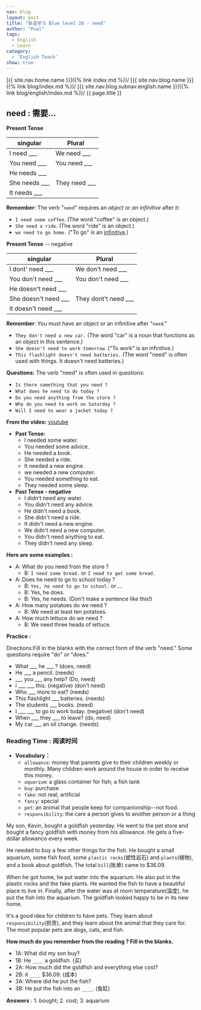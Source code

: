 ```yaml
---
nav: blog
layout: post
title: "英语学习 Blue level 26 - need"
author: "Pual"
tags:
  - English
  - Learn
category:
  - 'English Teach'
show: true
---
```


[{{ site.nav.home.name }}]({% link index.md %})/
[{{ site.nav.blog.name }}]({% link blog/index.md %})/
[{{ site.nav.blog.subnav.english.name }}]({% link blog/english/index.md %})/
{{ page.title }}

## need : 需要...

**Present Tense**

singular | Plural
---------|-------
I need ___		 | We need ___
You need ___	 | You need ___
He needs ___		 |
She needs ___	 |	They need ___
It needs ___ |

**Remember**: The verb "`need`" requires an *object* or *an infinitive* after it:

- `I need some coffee`. (The word "coffee" is an object.)
- `She need a ride`. (The word "ride" is an object.)
- `we need to go home.`  ("To go" is an [infinitive](http://www.learnamericanenglishonline.com/Red%20Level/R17Infinitives.html).)

**Present Tense** -- negative

singular | Plural
---------|-------
I dont' need ___		 | We don't need ___
You don't need ___	 | You don't need ___
He doesn't need ___		 |
She doesn't need ___	 |	They dont't need ___
It doesn't need ___ |

**Remember**: You must have an object or an infinitive after "`need`."

- `They don't need a new car.` (The word "car" is a noun that functions as an object in this sentence.)
- `She doesn't need to work tomorrow`. ("To work" is an infinitive.)
- `This flashlight doesn't need batteries.` (The word "need" is often used with things. It doesn't need batteries.)

**Questions:** The verb "need" is often used in questions:

- `Is there something that you need ?`
- `What does he need to do today ?`
- `Do you need anything from the store ?`
- `Why do you need to work on Saturday ?`
- `Will I need to wear a jacket today ?`

**From the video:** [youtube](https://youtu.be/wnnYt5P2lLA)

- **Past Tense:**
  - I needed some water.
  - You needed some advice.
  - He needed a book.
  - She needed a ride.
  - It needed a new engine.
  - we needed a new computer.
  - You needed something to eat.
  - They needed some sleep.
- **Past Tense - negative**
  - I didn't need any water.
  - You didn't need any advice.
  - He didn't need a book.
  - She didn't need a ride.
  - It didn't need a new engine.
  - We didn't need a new computer.
  - You didn't need anything to eat.
  - They didn't need any sleep.

**Here are some examples :**
- A: What do you need from the store ?
  - B: `I need some bread.` or `I need to get some bread.`
- A: Does he need to go to school today ?
  - B: `Yes, he need to go to school.` or ...
  - B: Yes, he does.
  - B: Yes, he needs. (Don't make a sentence like this!)
- A: How many potatoes do we need ?
  - B: We need at least ten potatoes.
- A: How much lettuce do we need ?
  - B: We need three heads of lettuce.

**Practice :**

Directions:Fill in the blanks with the correct form of the verb "need."
Some questions require "do" or "does."

- What ___ he ___ ?  (does, need)
- He ___ a pencil. (needs)
- ___ you ___ any help?  (Do, need)
- I ___ ___ this. (negative) (don't need)
- Who ___ more to eat? (needs)
- This flashlight ___ batteries. (needs)
- The students ___ books. (need)
- I ___ ___ to go to work today. (negative) (don't need)
- When ___ they ___ to leave? (do, need)
- My car ___ an oil change. (needs)


### Reading Time : 阅读时间

- **Vocabulary：**
  - `allowance`: money that parents give to their children weekly or monthly. Many children work around the house in order to receive this money.
  - `aquarium`: a glass container for fish; a fish tank
  - `buy`: purchase
  - `fake`: not real; artificial
  - `fancy`: special
  - `pet`: an animal that people keep for companionship--not food.
  - `responsibility`: the care a person gives to another person or a thing

My son, Kevin, bought a goldfish yesterday.
He went to the pet store and bought a fancy goldfish with money from his allowance.
He gets a five-dollar allowance every week.

He needed to buy a few other things for the fish.
He bought a small aquarium, some fish food, some `plastic rocks`(塑性岩石) and `plants`(植物), and a book about goldfish.
The total `bill`(账单) came to $36.09.

When he got home, he put water into the aquarium.
He also put in the plastic rocks and the fake plants.
He wanted the fish to have a beautiful place to live in.
Finally, after the water was at room temperature(温度), he put the fish into the aquarium.
The goldfish looked happy to be in its new home.

It's a good idea for children to have pets.
They learn about `responsibility`(担责), and they learn about the animal that they care for.
The most popular pets are dogs, cats, and fish.

**How much do you remember from the reading ? Fill in the blanks.**

- 1A: What did my son buy?
- 1B: He `____` a goldfish. (买)
- 2A: How much did the goldfish and everything else cost?
- 2B: it `____` $36.09. (成本)
- 3A: Where did he put the fish?
- 3B: He put the fish into an `____`. (鱼缸)

**Answers** : 1. bought; 2. cost; 3. aquarium
